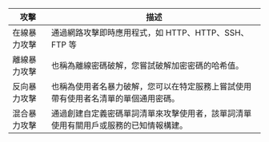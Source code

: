|**攻擊**|**描述**|
|---|---|
|在線暴力攻擊|通過網路攻擊即時應用程式，如 HTTP、HTTP、SSH、FTP 等|
|離線暴力攻擊|也稱為離線密碼破解，您嘗試破解加密密碼的哈希值。|
|反向暴力攻擊|也稱為使用者名暴力破解，您可以在特定服務上嘗試使用帶有使用者名清單的單個通用密碼。|
|混合暴力攻擊|通過創建自定義密碼單詞清單來攻擊使用者，該單詞清單使用有關用戶或服務的已知情報構建。|
